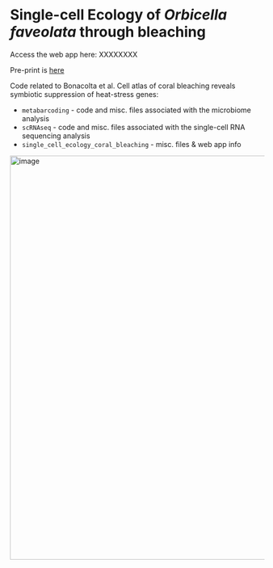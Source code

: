# Single-cell Ecology of *Orbicella faveolata* through bleaching
Access the web app here: XXXXXXXX

Pre-print is [here](https://www.researchsquare.com/article/rs-5397639/v1)

Code related to Bonacolta et al. Cell atlas of coral bleaching reveals symbiotic suppression of heat-stress genes:
  
  - `metabarcoding` - code and misc. files associated with the microbiome analysis
  - `scRNAseq` - code and misc. files associated with the single-cell RNA sequencing analysis
  - `single_cell_ecology_coral_bleaching` - misc. files & web app info

<img width="800" alt="image" src="https://github.com/user-attachments/assets/33e1cc80-8d85-4a7a-9733-89259de700ff" />


